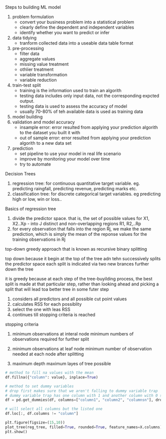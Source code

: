Steps to building ML model
1. problem formulation
    - convert your business problem into a statistical problem
    - clearly define the dependent and independent variables
    - identify whether you want to predict or infer
2. data tidying
    - tranform collected data into a useable data table format
3. pre-processing
    - filter data
    - aggregate values
    - missing value treatment
    - othlier treatment
    - variable transformation
    - variable reduction
4. train-test split
    - training is the information used to train an algorith
    - testing data includes only input data, not the corresponding expcted output.
    - testing data is used to assess the accuracy of model
    - usually 70-80% of teh available data is used as training data
5. model building
6. validation and model accuracy
    - insample error: error resulted from applying your prediction algorith to the dataset you built it with
    - out of sample error: error resulted from applying your prediction algorith to a new data set
7. prediction
    - set pipeline to use your model in real life scenario
    - improve by monitoring your model over time
    - try to automate


Decision Trees
1. regression tree: for continuous quantitative target variable. eg. predicting raingfall, predicting revenue, predicting marks etc.
2. classification tree: for discrete categorical target variables. eg predicting high or low, win or loss..


Basics of regression tree

1. divide the predictor space. that is, the set of possible values for X1, X2..Xp - into J distinct and non-overlapping regions R1, R2,..Rp
2. for every observation that falls into the region Rj, we make the same prediction, which is simply the mean of the reponse values for the training observations in Rj

top-down greedy approach that is known as recursive binary splitting

top down because it begin at the top of the tree adn tehn successively splits the predictor space
each split is indicated via two new brances further down the tree

it is greedy because at each step of the tree-buyilding process, the best split is made at that particular step, rather than looking ahead and picking a split that will lead toa  better tree in some futer step

1. considers all predictors and all possible cut point values
2. calculates RSS for each possiblity
4. select the one with leas RSS
4. continues till stopping criteria is reached

stopping criteria
1. minimum observations at interal node
minimum numbers of observations required for further split

2. minimum observations at leaf node
minimum number of observation needed at each node after splitting

3. maximum depth 
maximum layes of tree possible

```python
# method to fill na values with the mean
df.fillna({"column": value}, inplace=True)
```

```python
# method to set dummy variables
# drop first makes sure that we aren't falling to dummy variable trap 
# dummy variable trap has one column with 1 and another column with 0 such that anything in column 2 could be guessed by the value in column 1
df = pd.get_dummies(df, columns=["column1", "column2", "columnsn"], drop_first=True)
```

```python
# will select all columns but the listed one
df.loc[:, df.columns != "column"]
```

```python
plt.figure(figsize=(15,10))
plot_tree(reg_tree, filled=True, rounded=True, feature_names=X.columns)
plt.show()
```